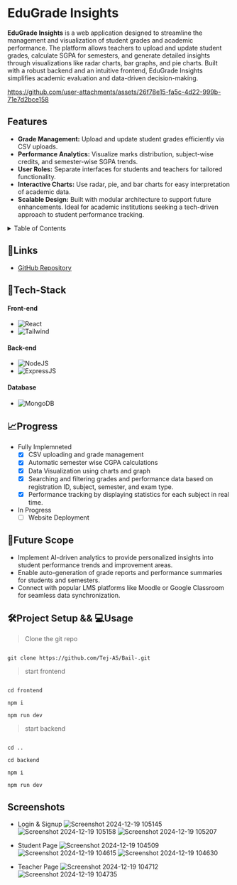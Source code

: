 # EduGrade Insights

**EduGrade Insights** is a web application designed to streamline the management and visualization of student grades and academic performance. The platform allows teachers to upload and update student grades, calculate SGPA for semesters, and generate detailed insights through visualizations like radar charts, bar graphs, and pie charts. Built with a robust backend and an intuitive frontend, EduGrade Insights simplifies academic evaluation and data-driven decision-making.

https://github.com/user-attachments/assets/26f78e15-fa5c-4d22-999b-71e7d2bce158


## Features


- **Grade Management:** Upload and update student grades efficiently via CSV uploads.
- **Performance Analytics:** Visualize marks distribution, subject-wise credits, and semester-wise SGPA trends.
- **User Roles:** Separate interfaces for students and teachers for tailored functionality.
- **Interactive Charts:** Use radar, pie, and bar charts for easy interpretation of academic data.
- **Scalable Design:** Built with modular architecture to support future enhancements.
Ideal for academic institutions seeking a tech-driven approach to student performance tracking.


<details>
<summary>Table of Contents</summary>

- [Description](#description)
- [Links](#links)
- [Tech Stack](#tech-stack)
- [Progress](#progress)
- [Future Scope](#future-scope)
- [Project Setup](#project-setup)
- [Screenshots](#screenshots)

</details>
 
## 🔗Links    

- [GitHub Repository](https://github.com/Tej-A5/EduGrade-Insights)


## 🤖Tech-Stack


#### Front-end

- ![React](https://img.shields.io/badge/react-%2320232a.svg?style=for-the-badge&logo=react&logoColor=%2361DAFB)
- ![Tailwind](https://img.shields.io/badge/Tailwind_CSS-38B2AC?style=for-the-badge&logo=tailwind-css&logoColor=white) 

#### Back-end
- ![NodeJS](https://img.shields.io/badge/Node.js-43853D?style=for-the-badge&logo=node.js&logoColor=white)
- ![ExpressJS](https://img.shields.io/badge/Express.js-404D59?style=for-the-badge)
  
#### Database
- ![MongoDB](https://img.shields.io/badge/MongoDB-4EA94B?style=for-the-badge&logo=mongodb&logoColor=white)


## 📈Progress
- Fully Implemneted
     - [x] CSV uploading and grade management 
     - [x] Automatic semester wise CGPA calculations
     - [x] Data Visualization using charts and graph
     - [x] Searching and filtering grades and performance data based on registration ID, subject, semester, and exam type.
     - [x] Performance tracking by displaying statistics for each subject in real time.

- In Progress
     - [ ] Website Deployment

## 🔮Future Scope

- Implement AI-driven analytics to provide personalized insights into student performance trends and improvement areas.
- Enable auto-generation of grade reports and performance summaries for students and semesters.
- Connect with popular LMS platforms like Moodle or Google Classroom for seamless data synchronization.

## 🛠Project Setup && 💻Usage
>Clone the git repo
```

git clone https://github.com/Tej-A5/Bail-.git

```
>start frontend
```

cd frontend

npm i

npm run dev

```
>start backend
```

cd ..

cd backend

npm i

npm run dev

```
## Screenshots

- Login & Signup
![Screenshot 2024-12-19 105145](https://github.com/user-attachments/assets/0fb53a05-b72b-4e4d-bec3-f4d8d2f3fc61)
![Screenshot 2024-12-19 105158](https://github.com/user-attachments/assets/3872ba6e-14b9-4d00-ab72-045e65f3a3ca)
![Screenshot 2024-12-19 105207](https://github.com/user-attachments/assets/dae27c6a-9cca-4109-9c9c-5be5b5cd4dff)
  
- Student Page
![Screenshot 2024-12-19 104509](https://github.com/user-attachments/assets/4f779a27-4d46-4aaa-8a27-d2b687d14695)
![Screenshot 2024-12-19 104615](https://github.com/user-attachments/assets/3f50212f-9976-43c4-9481-690e2b0db3de)
![Screenshot 2024-12-19 104630](https://github.com/user-attachments/assets/6b2775f0-c0a6-44c8-a5b0-a6dee7a599e2)

- Teacher Page
![Screenshot 2024-12-19 104712](https://github.com/user-attachments/assets/5dfb07fa-1016-4a69-9b6f-acfc5a31992c)
![Screenshot 2024-12-19 104735](https://github.com/user-attachments/assets/c7f375ad-de9c-4314-a54e-685bb8e008ca)

